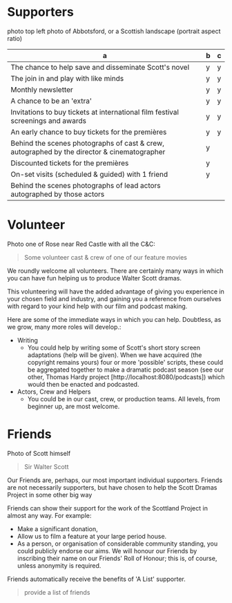 # Supporters

photo top left photo of Abbotsford, or a Scottish landscape (portrait aspect ratio)

| a                                                                                           | b   | c   |
|---------------------------------------------------------------------------------------------|-----|-----|
| The chance to help save and disseminate Scott's novel                                       | y   | y   |
| The join in and play with like minds                                                        | y   | y   |
| Monthly newsletter                                                                          | y   | y   |
| A chance to be an 'extra'                                                                   | y   | y   |
| Invitations to buy tickets at international film festival screenings and awards             | y   | y   |
| An early chance to buy tickets for the premières                                            | y   | y   |
| Behind the scenes photographs of cast & crew, autographed by the director & cinematographer | y   |     |
| Discounted tickets for the premières                                                        | y   |     |
| On-set visits (scheduled & guided) with 1 friend                                            | y   |     |
| Behind the scenes photographs of lead actors autographed by those actors                    |     |     |


# Volunteer

Photo one of Rose near Red Castle with all the C&C:
> Some volunteer cast & crew of one of our feature movies

We roundly welcome all volunteers. There are certainly many ways in which you can have fun helping us to produce Walter Scott dramas.

This volunteering will have the added advantage of giving you experience in your chosen field and industry, and gaining you a reference from ourselves with regard to your kind help with our film and podcast making.

Here are some of the immediate ways in which you can help. Doubtless, as we grow, many more roles will develop.:

* Writing
    * You could help by writing some of Scott's short story screen adaptations (help will be given). When we have acquired (the copyright remains yours) four or more 'possible' scripts, these could be aggregated together to make a dramatic podcast season (see our other, Thomas Hardy project [http://localhost:8080/podcasts]) which would then be enacted and podcasted.
* Actors, Crew and Helpers
  * You could be in our cast, crew, or production teams. All levels, from beginner up, are most welcome.

# Friends

Photo of Scott himself
> Sir Walter Scott

Our Friends are, perhaps, our most important individual supporters. Friends are not necessarily supporters, but have chosen to help the Scott Dramas Project in some other big way

Friends can show their support for the work of the Scottland Project in almost any way. For example:

* Make a significant donation,
* Allow us to film a feature at your large period house.
* As a person, or organisation of considerable community standing, you could publicly endorse our aims.
We will honour our Friends by inscribing their name on our Friends' Roll of Honour; this is, of course, unless anonymity is required.

Friends automatically receive the benefits of 'A List' supporter.

> provide a list of friends

